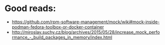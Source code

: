 
# Good reads:

* https://github.com/rpm-software-management/mock/wiki#mock-inside-podman-fedora-toolbox-or-docker-container
* http://miroslav.suchy.cz/blog/archives/2015/05/28/increase_mock_performance_-_build_packages_in_memory/index.html